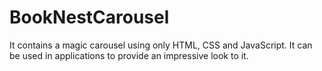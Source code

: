 ﻿# BookNestCarousel
It contains a magic carousel using only HTML, CSS and JavaScript.
It can be used in applications to provide an impressive look to it.

